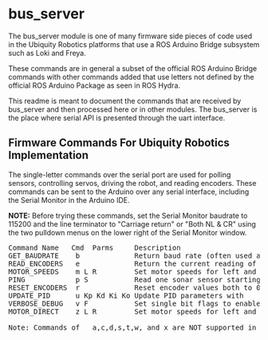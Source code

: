 # bus_server

The bus_server module is one of many firmware side pieces of code used in the Ubiquity Robotics platforms that use a ROS Arduino Bridge subsystem such as Loki and Freya.

These commands are in general a subset of the official ROS Arduino Bridge commands with other commands added that use letters not defined by the official ROS Arduino Package as seen in ROS Hydra.

This readme is meant to document the commands that are received by bus_server and then processed here or in other modules.   The bus_server is the place where serial API is presented through the uart interface.


Firmware Commands For Ubiquity Robotics Implementation
-----------------
The single-letter commands over the serial port are used for polling sensors, controlling servos, driving the robot, and reading encoders.  These commands can be sent to the Arduino over any serial interface, including the Serial Monitor in the Arduino IDE.

**NOTE:** Before trying these commands, set the Serial Monitor baudrate to 115200 and the line terminator to "Carriage return" or "Both NL & CR" using the two pulldown menus on the lower right of the Serial Monitor window.



<pre>
Command Name   Cmd  Parms     Description
GET_BAUDRATE    b             Return baud rate (often used as a quick test or ping)
READ_ENCODERS   e             Return the current reading of the two wheel encoders
MOTOR_SPEEDS    m L R         Set motor speeds for left and right to be controlled by PID
PING            p S           Read one sonar sensor starting with sensor 1.  0 returns all.
RESET_ENCODERS  r             Reset encoder values both to 0
UPDATE_PID      u Kp Kd Ki Ko Update PID parameters with 
VERBOSE_DEBUG   v F           Set single bit flags to enable assorted debug modes 
MOTOR_DIRECT    z L R         Set motor speeds for left and right directly -126 to +126

Note: Commands of   a,c,d,s,t,w, and x are NOT supported in this firmware
</pre>

